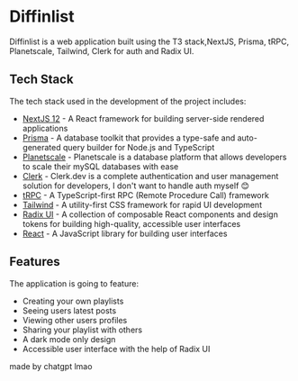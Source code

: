 # Diffinlist

Diffinlist is a web application built using the T3 stack,NextJS, Prisma, tRPC, Planetscale, Tailwind, Clerk for auth and Radix UI.

## Tech Stack

The tech stack used in the development of the project includes:

- [NextJS 12](https://nextjs.org/) - A React framework for building server-side rendered applications
- [Prisma](https://www.prisma.io/) - A database toolkit that provides a type-safe and auto-generated query builder for Node.js and TypeScript
- [Planetscale](https://react.dev/) - Planetscale is a database platform that allows developers to scale their mySQL databases with ease
- [Clerk](https://clerk.dev/) - Clerk.dev is a complete authentication and user management solution for developers, I don't want to handle auth myself 😊
- [tRPC](https://trpc.io/) - A TypeScript-first RPC (Remote Procedure Call) framework
- [Tailwind](https://tailwindcss.com/) - A utility-first CSS framework for rapid UI development
- [Radix UI](https://radix-ui.com/) - A collection of composable React components and design tokens for building high-quality, accessible user interfaces
- [React](https://react.dev/) - A JavaScript library for building user interfaces

## Features

The application is going to feature:

- Creating your own playlists
- Seeing users latest posts
- Viewing other users profiles
- Sharing your playlist with others
- A dark mode only design
- Accessible user interface with the help of Radix UI

made by chatgpt lmao
